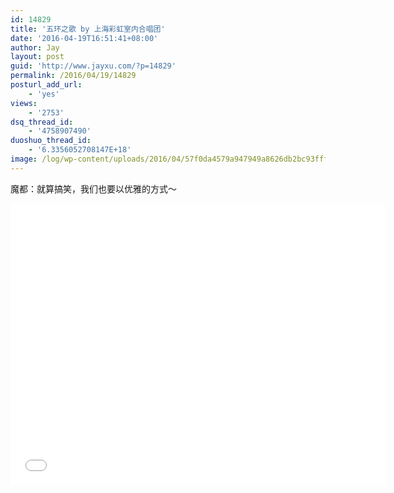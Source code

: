 ```yaml
---
id: 14829
title: '五环之歌 by 上海彩虹室内合唱团'
date: '2016-04-19T16:51:41+08:00'
author: Jay
layout: post
guid: 'http://www.jayxu.com/?p=14829'
permalink: /2016/04/19/14829
posturl_add_url:
    - 'yes'
views:
    - '2753'
dsq_thread_id:
    - '4758907490'
duoshuo_thread_id:
    - '6.3356052708147E+18'
image: /log/wp-content/uploads/2016/04/57f0da4579a947949a8626db2bc93fff.jpg
---
```


<!-- wp:paragraph -->
<p>魔都：就算搞笑，我们也要以优雅的方式～</p>
<!-- /wp:paragraph -->

<!-- wp:html -->
<iframe height="450" width="600" src="//player.bilibili.com/player.html?aid=4325352&amp;bvid=BV1ss411z75o&amp;cid=7023254&amp;page=1" scrolling="no" border="0" frameborder="no" framespacing="0" allowfullscreen="true"> </iframe>
<!-- /wp:html -->
